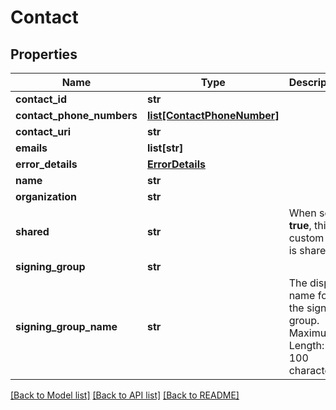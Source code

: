 # Contact

## Properties
Name | Type | Description | Notes
------------ | ------------- | ------------- | -------------
**contact_id** | **str** |  | [optional] 
**contact_phone_numbers** | [**list[ContactPhoneNumber]**](ContactPhoneNumber.md) |  | [optional] 
**contact_uri** | **str** |  | [optional] 
**emails** | **list[str]** |  | [optional] 
**error_details** | [**ErrorDetails**](ErrorDetails.md) |  | [optional] 
**name** | **str** |  | [optional] 
**organization** | **str** |  | [optional] 
**shared** | **str** | When set to **true**, this custom tab is shared. | [optional] 
**signing_group** | **str** |  | [optional] 
**signing_group_name** | **str** | The display name for the signing group.   Maximum Length: 100 characters.  | [optional] 

[[Back to Model list]](../README.md#documentation-for-models) [[Back to API list]](../README.md#documentation-for-api-endpoints) [[Back to README]](../README.md)



